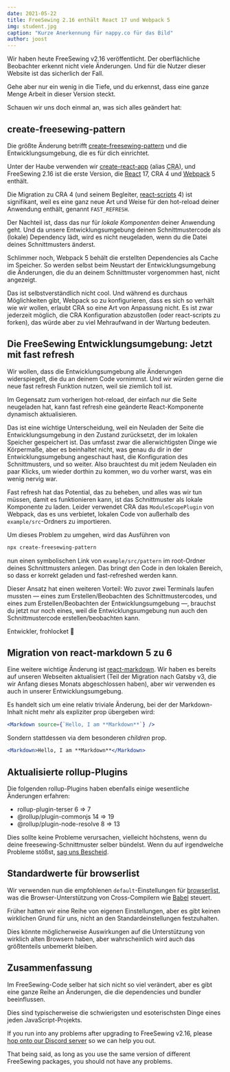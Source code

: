 ```yaml
---
date: 2021-05-22
title: FreeSewing 2.16 enthält React 17 und Webpack 5
img: student.jpg
caption: "Kurze Anerkennung für nappy.co für das Bild"
author: joost
---
```


Wir haben heute FreeSewing v2.16 veröffentlicht. Der oberflächliche Beobachter erkennt nicht viele Änderungen. Und für die Nutzer dieser Website ist das sicherlich der Fall.

Gehe aber nur ein wenig in die Tiefe, und du erkennst, dass eine ganze Menge Arbeit in dieser Version steckt.

Schauen wir uns doch einmal an, was sich alles geändert hat:

## create-freesewing-pattern

Die größte Änderung betrifft [create-freesewing-pattern](https://www.npmjs.com/package/create-freesewing-pattern) und die Entwicklungsumgebung, die es für dich einrichtet.

Unter der Haube verwenden wir [create-react-app](https://www.npmjs.com/package/create-react-app) (alias <abbr title='Create React App'>CRA</abbr>), und FreeSewing 2.16 ist die erste Version, die [React](https://reactjs.org/) 17, CRA 4 und [Webpack](https://webpack.js.org/) 5 enthält.

Die Migration zu CRA 4 (und seinem Begleiter, [react-scripts](https://www.npmjs.com/package/react-scripts) 4) ist signifikant, weil es eine ganz neue Art und Weise für den hot-reload deiner Anwendung enthält, genannt `FAST_REFRESH`.

Der Nachteil ist, dass das nur für *lokale Komponenten* deiner Anwendung geht. Und da unsere Entwicklungsumgebung deinen Schnittmustercode als (lokale) Dependency lädt, wird es nicht neugeladen, wenn du die Datei deines Schnittmusters änderst.

Schlimmer noch, Webpack 5 behält die erstellten Dependencies als Cache im Speicher. So werden selbst beim Neustart der Entwicklungsumgebung die Änderungen, die du an deinem Schnittmuster vorgenommen hast, nicht angezeigt.

Das ist selbstverständlich nicht cool. Und während es durchaus Möglichkeiten gibt, Webpack so zu konfigurieren, dass es sich so verhält wie wir wollen, erlaubt CRA so eine Art von Anpassung nicht. Es ist zwar jederzeit möglich, die CRA Konfiguration abzustoßen (oder react-scripts zu forken), das würde aber zu viel Mehraufwand in der Wartung bedeuten.

## Die FreeSewing Entwicklungsumgebung: Jetzt mit fast refresh

Wir wollen, dass die Entwicklungsumgebung alle Änderungen widerspiegelt, die du an deinem Code vornimmst. Und wir würden gerne die neue fast refresh Funktion nutzen, weil sie ziemlich toll ist.

Im Gegensatz zum vorherigen hot-reload, der einfach nur die Seite neugeladen hat, kann fast refresh eine geänderte React-Komponente dynamisch aktualisieren.

Das ist eine wichtige Unterscheidung, weil ein Neuladen der Seite die Entwicklungsumgebung in den Zustand zurücksetzt, der im lokalen Speicher gespeichert ist. Das umfasst zwar die allerwichtigsten Dinge wie Körpermaße, aber es beinhaltet nicht, was genau du dir in der Entwicklungsumgebung angeschaut hast, die Konfiguration des Schnittmusters, und so weiter. Also brauchtest du mit jedem Neuladen ein paar Klicks, um wieder dorthin zu kommen, wo du vorher warst, was ein wenig nervig war.

Fast refresh hat das Potential, das zu beheben, und alles was wir tun müssen, damit es funktionieren kann, ist das Schnittmuster als lokale Komponente zu laden. Leider verwendet CRA das `ModuleScopePlugin` von Webpack, das es uns verbietet, lokalen Code von außerhalb des `example/src`-Ordners zu importieren.

Um dieses Problem zu umgehen, wird das Ausführen von

```bash
npx create-freesewing-pattern
```

nun einen symbolischen Link von `example/src/pattern` im root-Ordner deines Schnittmusters anlegen. Das bringt den Code in den lokalen Bereich, so dass er korrekt geladen und fast-refreshed werden kann.

Dieser Ansatz hat einen weiteren Vorteil: Wo zuvor zwei Terminals laufen mussten — eines zum Erstellen/Beobachten des Schnittmustercodes, und eines zum Erstellen/Beobachten der Entwicklungsumgebung —, brauchst du jetzt nur noch eines, weil die Entwicklungsumgebung nun auch den Schnittmustercode erstellen/beobachten kann.

Entwickler, frohlocket 🎉

## Migration von react-markdown 5 zu 6

Eine weitere wichtige Änderung ist [react-markdown](https://www.npmjs.com/package/react-markdown). Wir haben es bereits auf unseren Webseiten aktualisiert (Teil der Migration nach Gatsby v3, die wir Anfang dieses Monats abgeschlossen haben), aber wir verwenden es auch in unserer Entwicklungsumgebung.

Es handelt sich um eine relativ triviale Änderung, bei der der Markdown-Inhalt nicht mehr als expliziter prop übergeben wird:

```jsx
<Markdown source={`Hello, I am **Markdown**`} />
```

Sondern stattdessen via dem besonderen *children* prop.

```jsx
<Markdown>Hello, I am **Markdown**</Markdown>
```

## Aktualisierte rollup-Plugins

Die folgenden rollup-Plugins haben ebenfalls einige wesentliche Änderungen erfahren:

- rollup-plugin-terser 6 => 7
- @rollup/plugin-commonjs 14 => 19
- @rollup/plugin-node-resolve 8 => 13

Dies sollte keine Probleme verursachen, vielleicht höchstens, wenn du deine freesewing-Schnittmuster selber bündelst. Wenn du auf irgendwelche Probleme stößst, [sag uns Bescheid](https://discord.freesewing.org/).

## Standardwerte für browserlist

Wir verwenden nun die empfohlenen `default`-Einstellungen für [browserlist](https://github.com/browserslist/browserslist), was die Browser-Unterstützung von Cross-Compilern wie [Babel](https://babeljs.io/) steuert.

Früher hatten wir eine Reihe von eigenen Einstellungen, aber es gibt keinen wirklichen Grund für uns, nicht an den Standardeinstellungen festzuhalten.

Dies könnte möglicherweise Auswirkungen auf die Unterstützung von wirklich alten Browsern haben, aber wahrscheinlich wird auch das größtenteils unbemerkt bleiben.

## Zusammenfassung

Im FreeSewing-Code selber hat sich nicht so viel verändert, aber es gibt eine ganze Reihe an Änderungen, die die dependencies und bundler beeinflussen.

Dies sind typischerweise die schwierigsten und esoterischsten Dinge eines jeden JavaScript-Projekts.

If you run into any problems after upgrading to FreeSewing v2.16, please [hop onto our Discord server](https://discord.freesewing.org/) so we can help you out.

That being said, as long as you use the same version of different FreeSewing packages, you should not have any problems.

